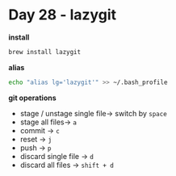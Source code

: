 <!--
 * @Author: Ada J
 * @Date: 2022-07-04 20:35:28
 * @LastEditTime: 2022-07-04 21:17:37
 * @Description: 
-->
# Day 28 - lazygit

**install**
```bash
brew install lazygit
```
**alias**
```bash
echo "alias lg='lazygit'" >> ~/.bash_profile
```
**git operations**
* stage / unstage single file-> switch by `space`
* stage all files-> `a`
* commit -> `c`
* reset -> `j`
* push -> `p`
* discard single file -> `d`
* discard all files -> `shift + d`
